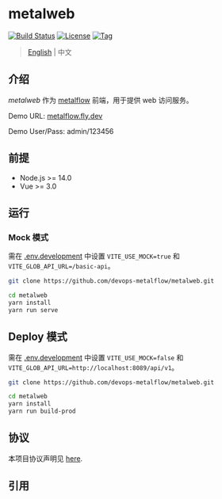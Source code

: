 # metalweb

[![Build Status](https://github.com/devops-metalflow/metalweb/workflows/ci/badge.svg?branch=main&event=push)](https://github.com/devops-metalflow/metalweb/actions?query=workflow%3Aci)
[![License](https://img.shields.io/github/license/devops-metalflow/metalweb.svg)](https://github.com/devops-metalflow/metalweb/blob/main/LICENSE)
[![Tag](https://img.shields.io/github/tag/devops-metalflow/metalweb.svg)](https://github.com/devops-metalflow/metalweb/tags)



> [English](README.md) | 中文



## 介绍

*metalweb* 作为 [metalflow](https://github.com/devops-metalflow) 前端，用于提供 web 访问服务。

Demo URL: [metalflow.fly.dev](https://metalflow.fly.dev)

Demo User/Pass: admin/123456



## 前提

- Node.js >= 14.0
- Vue >= 3.0



## 运行

### Mock 模式

需在 [.env.development](https://github.com/devops-metalflow/metalweb/blob/main/.env.development) 中设置 `VITE_USE_MOCK=true` 和 `VITE_GLOB_API_URL=/basic-api`。

```bash
git clone https://github.com/devops-metalflow/metalweb.git

cd metalweb
yarn install
yarn run serve
```



## Deploy 模式

需在 [.env.development](https://github.com/devops-metalflow/metalweb/blob/main/.env.development) 中设置 `VITE_USE_MOCK=false` 和 `VITE_GLOB_API_URL=http://localhost:8089/api/v1`。

```bash
git clone https://github.com/devops-metalflow/metalweb.git

cd metalweb
yarn install
yarn run build-prod
```



## 协议

本项目协议声明见 [here](LICENSE).



## 引用
